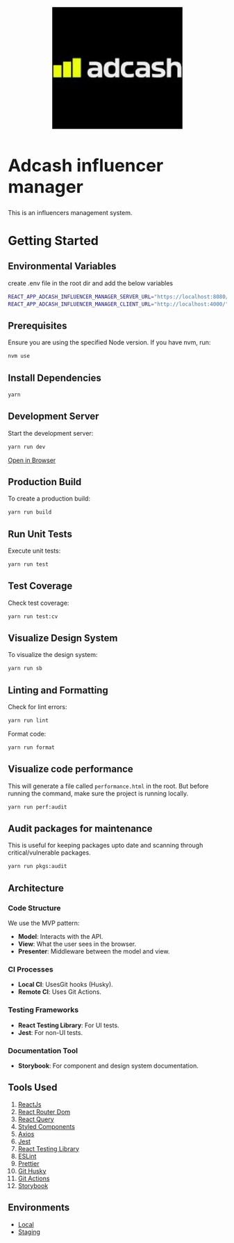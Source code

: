 <div align="center">
  <a href="https://github.com/emmanuelonah/adcash-influencer-manager">
    <img src="./src/design-system/assets/icn-logo.jpeg" alt="Logo" width="300" />
  </a>
</div>

<h1 align="left" style="font-size:40px;">Adcash influencer manager</h1>

This is an influencers management system.

# Getting Started

## Environmental Variables

create .env file in the root dir and add the below variables

```bash
REACT_APP_ADCASH_INFLUENCER_MANAGER_SERVER_URL="https://localhost:8080/"
REACT_APP_ADCASH_INFLUENCER_MANAGER_CLIENT_URL="http://localhost:4000/"
```

## Prerequisites

Ensure you are using the specified Node version. If you have nvm, run:

```bash
nvm use
```

## Install Dependencies

```bash
yarn
```

## Development Server

Start the development server:

```bash
yarn run dev
```

[Open in Browser](http://localhost:3000)

## Production Build

To create a production build:

```bash
yarn run build
```

## Run Unit Tests

Execute unit tests:

```bash
yarn run test
```

## Test Coverage

Check test coverage:

```bash
yarn run test:cv
```

## Visualize Design System

To visualize the design system:

```bash
yarn run sb
```

## Linting and Formatting

Check for lint errors:

```bash
yarn run lint
```

Format code:

```bash
yarn run format
```

## Visualize code performance

This will generate a file called `performance.html` in the root. But before running the command, make sure the project is running locally.

```bash
yarn run perf:audit
```

## Audit packages for maintenance

This is useful for keeping packages upto date and scanning through critical/vulnerable packages.

```bash
yarn run pkgs:audit
```

## Architecture

### Code Structure

We use the MVP pattern:

- **Model**: Interacts with the API.
- **View**: What the user sees in the browser.
- **Presenter**: Middleware between the model and view.

### CI Processes

- **Local CI**: UsesGit hooks (Husky).
- **Remote CI**: Uses Git Actions.

### Testing Frameworks

- **React Testing Library**: For UI tests.
- **Jest**: For non-UI tests.

### Documentation Tool

- **Storybook**: For component and design system documentation.

## Tools Used

1. [ReactJs](https://react.dev/)
2. [React Router Dom](https://reactrouter.com/en/main/routers/create-browser-router)
3. [React Query](https://tanstack.com/query/latest/docs/framework/react/overview)
4. [Styled Components](https://styled-components.com/)
5. [Axios](https://axios-http.com/docs/intro)
6. [Jest](https://jestjs.io/)
7. [React Testing Library](https://testing-library.com/docs/react-testing-library/intro/)
8. [ESLint](https://eslint.org/)
9. [Prettier](https://prettier.io/)
10. [Git Husky](https://typicode.github.io/husky/)
11. [Git Actions](https://docs.github.com/en/actions)
12. [Storybook](https://storybook.js.org/)

## Environments

- [Local](http://localhost:3000/)
- [Staging](https://aim.netlify.app)
